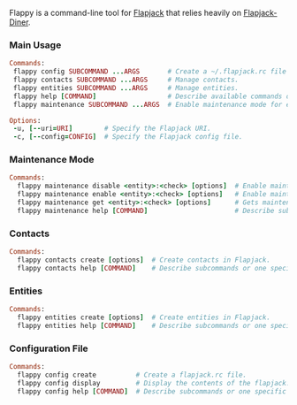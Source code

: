 Flappy is a command-line tool for [Flapjack](http://flapjack.io/) that relies heavily on [Flapjack-Diner](https://github.com/flpjck/flapjack-diner).

### Main Usage

 ```ruby
Commands:
  flappy config SUBCOMMAND ...ARGS       # Create a ~/.flapjack.rc file that can be used by this CLI tool.
  flappy contacts SUBCOMMAND ...ARGS     # Manage contacts.
  flappy entities SUBCOMMAND ...ARGS     # Manage entities.
  flappy help [COMMAND]                  # Describe available commands or one specific command
  flappy maintenance SUBCOMMAND ...ARGS  # Enable maintenance mode for entities and checks.

Options:
  -u, [--uri=URI]        # Specify the Flapjack URI.
  -c, [--config=CONFIG]  # Specify the Flapjack config file.
```

### Maintenance Mode

```ruby
Commands:
  flappy maintenance disable <entity>:<check> [options]  # Enable maintenance mode for an entity and check.
  flappy maintenance enable <entity>:<check> [options]   # Enable maintenance mode for an entity and check.
  flappy maintenance get <entity>:<check> [options]      # Gets maintenance mode status for an entity and check.
  flappy maintenance help [COMMAND]                      # Describe subcommands or one specific subcommand
```

### Contacts

```ruby
Commands:
  flappy contacts create [options]  # Create contacts in Flapjack.
  flappy contacts help [COMMAND]    # Describe subcommands or one specific subcommand
```

### Entities

```ruby
Commands:
  flappy entities create [options]  # Create entities in Flapjack.
  flappy entities help [COMMAND]    # Describe subcommands or one specific subcommand
```

### Configuration File

```ruby
Commands:
  flappy config create          # Create a flapjack.rc file.
  flappy config display         # Display the contents of the flapjack.rc file.
  flappy config help [COMMAND]  # Describe subcommands or one specific subcommand
```
